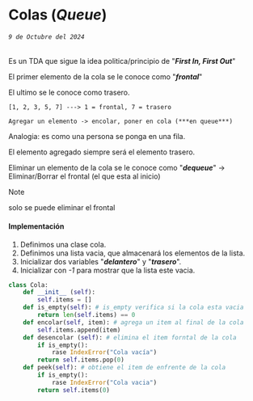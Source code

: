 # Colas (***Queue***) 
###### `9 de Octubre del 2024`

Es un TDA que sigue la idea politica/principio de "***First In, First Out***"

El primer elemento de la cola se le conoce como "***frontal***"

El ultimo se le conoce como trasero.

`[1, 2, 3, 5, 7] ---> 1 = frontal, 7 = trasero`

`Agregar un elemento -> encolar, poner en cola (***en queue***)`

Analogia: es como una persona se ponga en una fila.

El elemento agregado siempre será el elemento trasero.

Eliminar un elemento de la cola se le conoce como "***dequeue***" -> Eliminar/Borrar el frontal (el que esta al inicio)

> [!NOTE]
> solo se puede eliminar el frontal

#### Implementación
1. Definimos una clase cola.
2. Definimos una lista vacia, que almacenará los elementos de la lista.
3. Inicializar dos variables "***delantero***" y "***trasero***".
4. Inicializar con *-1* para mostrar que la lista este vacia.

```Python
class Cola:
    def __init__ (self):
        self.items = []
    def is_empty(self): # is_empty verifica si la cola esta vacia
        return len(self.items) == 0
    def encolar(self, item): # agrega un item al final de la cola
        self.items.append(item)
    def desencolar (self): # elimina el item forntal de la cola
        if is_empty():
            rase IndexError("Cola vacía")
        return self.items.pop(0)
    def peek(self): # obtiene el item de enfrente de la cola
        if is_empty():
            rase IndexError("Cola vacia")
        return self.items(0)
```